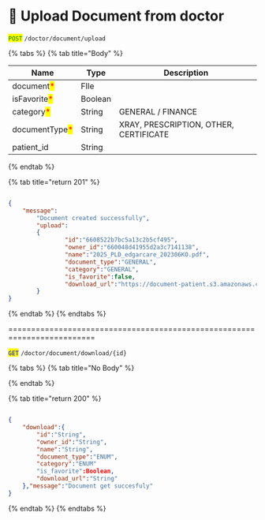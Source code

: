 # 📃 Upload Document from doctor

<mark style="color:green;">`POST`</mark> `/doctor/document/upload`

{% tabs %}
{% tab title="Body" %}


| Name                                           | Type    | Description                            |
| ---------------------------------------------- | ------- | -------------------------------------- |
| document<mark style="color:red;">\*</mark>     | FIle    |                                        |
| isFavorite<mark style="color:red;">\*</mark>   | Boolean |                                        |
| category<mark style="color:red;">\*</mark>     | String  | GENERAL / FINANCE                      |
| documentType<mark style="color:red;">\*</mark> | String  | XRAY, PRESCRIPTION, OTHER, CERTIFICATE |
| patient\_id                                    | String  |                                        |
{% endtab %}

{% tab title="return 201" %}
```json

{
    "message":
        "Document created successfully",
        "upload":
        {
                "id":"6608522b7bc5a13c2b5cf495",
                "owner_id":"660048d41955d2a3c7141138",
                "name":"2025_PLD_edgarcare_202306KO.pdf",
                "document_type":"GENERAL",
                "category":"GENERAL",
                "is_favorite":false,
                "download_url":"https://document-patient.s3.amazonaws.com/2025_PLD_edgarcare_202306KO.pdf"
        }
}

```
{% endtab %}
{% endtabs %}



\=========================================================================

<mark style="color:blue;">`GET`</mark> `/doctor/document/download/{id}`

{% tabs %}
{% tab title="No Body" %}

{% endtab %}

{% tab title="return 200" %}
```json

{
    "download":{
        "id":"String",
        "owner_id":"String",
        "name":"String",
        "document_type":"ENUM",
        "category":"ENUM"
        "is_favorite":Boolean,
        "download_url":"String"
    },"message":"Document get succesfuly"
}

```
{% endtab %}
{% endtabs %}
